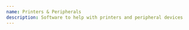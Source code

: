 ```yaml
---
name: Printers & Peripherals
description: Software to help with printers and peripheral devices
---
```

